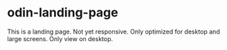 # odin-landing-page

This is a landing page.
Not yet responsive.
Only optimized for desktop and large screens.
Only view on desktop.
